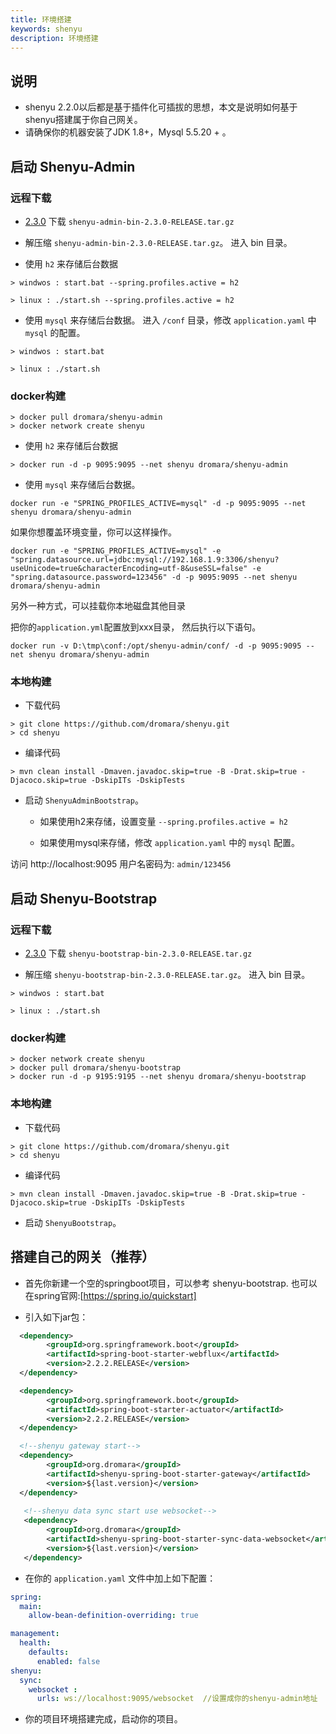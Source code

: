 ```yaml
---
title: 环境搭建
keywords: shenyu
description: 环境搭建
---
```


## 说明

* shenyu 2.2.0以后都是基于插件化可插拔的思想，本文是说明如何基于shenyu搭建属于你自己网关。
* 请确保你的机器安装了JDK 1.8+，Mysql 5.5.20 + 。

## 启动 Shenyu-Admin

### 远程下载

* [2.3.0](https://github.com/dromara/soul/releases/tag/2.3.0) 下载 `shenyu-admin-bin-2.3.0-RELEASE.tar.gz`

* 解压缩 `shenyu-admin-bin-2.3.0-RELEASE.tar.gz`。 进入 bin 目录。

* 使用 `h2` 来存储后台数据

```
> windwos : start.bat --spring.profiles.active = h2

> linux : ./start.sh --spring.profiles.active = h2
```

* 使用 `mysql` 来存储后台数据。 进入 `/conf` 目录，修改 `application.yaml` 中`mysql` 的配置。

```
> windwos : start.bat 

> linux : ./start.sh 
```

### docker构建

```
> docker pull dromara/shenyu-admin
> docker network create shenyu
```

* 使用 `h2` 来存储后台数据
```
> docker run -d -p 9095:9095 --net shenyu dromara/shenyu-admin
```

* 使用 `mysql` 来存储后台数据。

```
docker run -e "SPRING_PROFILES_ACTIVE=mysql" -d -p 9095:9095 --net shenyu dromara/shenyu-admin
```

如果你想覆盖环境变量，你可以这样操作。

```
docker run -e "SPRING_PROFILES_ACTIVE=mysql" -e "spring.datasource.url=jdbc:mysql://192.168.1.9:3306/shenyu?useUnicode=true&characterEncoding=utf-8&useSSL=false" -e "spring.datasource.password=123456" -d -p 9095:9095 --net shenyu dromara/shenyu-admin
```

另外一种方式，可以挂载你本地磁盘其他目录

把你的`application.yml`配置放到xxx目录， 然后执行以下语句。

```
docker run -v D:\tmp\conf:/opt/shenyu-admin/conf/ -d -p 9095:9095 --net shenyu dromara/shenyu-admin
```

### 本地构建

* 下载代码
```
> git clone https://github.com/dromara/shenyu.git
> cd shenyu
```

* 编译代码
```
> mvn clean install -Dmaven.javadoc.skip=true -B -Drat.skip=true -Djacoco.skip=true -DskipITs -DskipTests
```

* 启动 `ShenyuAdminBootstrap`。 

   * 如果使用h2来存储，设置变量 `--spring.profiles.active = h2`
   
   * 如果使用mysql来存储，修改 `application.yaml` 中的 `mysql` 配置。
   

访问 http://localhost:9095   用户名密码为: `admin/123456`


## 启动 Shenyu-Bootstrap

### 远程下载

* [2.3.0](https://github.com/dromara/soul/releases/tag/2.3.0) 下载 `shenyu-bootstrap-bin-2.3.0-RELEASE.tar.gz`

* 解压缩 `shenyu-bootstrap-bin-2.3.0-RELEASE.tar.gz`。 进入 bin 目录。

```
> windwos : start.bat 

> linux : ./start.sh 
```

### docker构建

```
> docker network create shenyu
> docker pull dromara/shenyu-bootstrap
> docker run -d -p 9195:9195 --net shenyu dromara/shenyu-bootstrap
```

### 本地构建

* 下载代码
```
> git clone https://github.com/dromara/shenyu.git
> cd shenyu
```

* 编译代码
```
> mvn clean install -Dmaven.javadoc.skip=true -B -Drat.skip=true -Djacoco.skip=true -DskipITs -DskipTests
```

* 启动 `ShenyuBootstrap`。 

## 搭建自己的网关（推荐）

* 首先你新建一个空的springboot项目，可以参考 shenyu-bootstrap. 也可以在spring官网:[https://spring.io/quickstart]

* 引入如下jar包：

```xml
  <dependency>
        <groupId>org.springframework.boot</groupId>
        <artifactId>spring-boot-starter-webflux</artifactId>
        <version>2.2.2.RELEASE</version>
  </dependency>

  <dependency>
        <groupId>org.springframework.boot</groupId>
        <artifactId>spring-boot-starter-actuator</artifactId>
        <version>2.2.2.RELEASE</version>
  </dependency>

  <!--shenyu gateway start-->
  <dependency>
        <groupId>org.dromara</groupId>
        <artifactId>shenyu-spring-boot-starter-gateway</artifactId>
        <version>${last.version}</version>
  </dependency>
  
   <!--shenyu data sync start use websocket-->
   <dependency>
        <groupId>org.dromara</groupId>
        <artifactId>shenyu-spring-boot-starter-sync-data-websocket</artifactId>
        <version>${last.version}</version>
   </dependency>
```
* 在你的 `application.yaml` 文件中加上如下配置：

```yaml
spring:
  main:
    allow-bean-definition-overriding: true

management:
  health:
    defaults:
      enabled: false
shenyu:
  sync:
    websocket :
      urls: ws://localhost:9095/websocket  //设置成你的shenyu-admin地址
```
* 你的项目环境搭建完成，启动你的项目。










